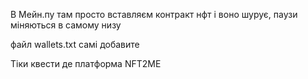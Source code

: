 В Мейн.пу там просто вставляєм контракт нфт і воно шурує, паузи міняються в самому низу

файл wallets.txt самі добавите

Тіки квести де платформа NFT2ME
